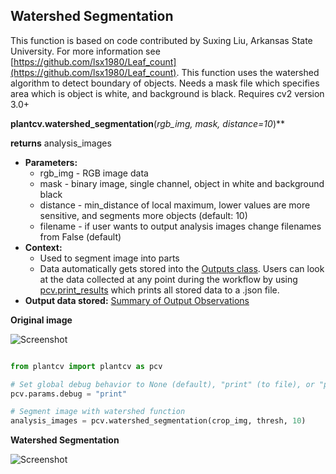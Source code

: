## Watershed Segmentation

This function is based on code contributed by Suxing Liu, Arkansas State University.
For more information see [https://github.com/lsx1980/Leaf_count](https://github.com/lsx1980/Leaf_count).
This function uses the watershed algorithm to detect boundary of objects.
Needs a mask file which specifies area which is object is white, and background is black.
Requires cv2 version 3.0+

**plantcv.watershed_segmentation**(*rgb_img, mask, distance=10*)**

**returns** analysis_images

- **Parameters:**
    - rgb_img - RGB image data
    - mask - binary image, single channel, object in white and background black
    - distance - min_distance of local maximum, lower values are more sensitive, and segments more objects (default: 10)
    - filename - if user wants to output analysis images change filenames from False (default)
- **Context:**
    - Used to segment image into parts
    - Data automatically gets stored into the [Outputs class](outputs.md). Users can look at the data collected at any point during 
    the workflow by using [pcv.print_results](print_results.md) which prints all stored data to a .json file.
- **Output data stored:** [Summary of Output Observations](output_measurements.md#summary-of-output-observations)

**Original image**

![Screenshot](img/documentation_images/watershed/543_auto_cropped.jpg)

```python

from plantcv import plantcv as pcv

# Set global debug behavior to None (default), "print" (to file), or "plot" (Jupyter Notebooks or X11)
pcv.params.debug = "print"

# Segment image with watershed function
analysis_images = pcv.watershed_segmentation(crop_img, thresh, 10)

```

**Watershed Segmentation**

![Screenshot](img/documentation_images/watershed/watershed.jpg)
